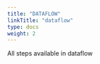 ```yaml
---
title: "DATAFLOW"
linkTitle: "dataflow"
type: docs
weight: 2
---
```


All steps available in dataflow
